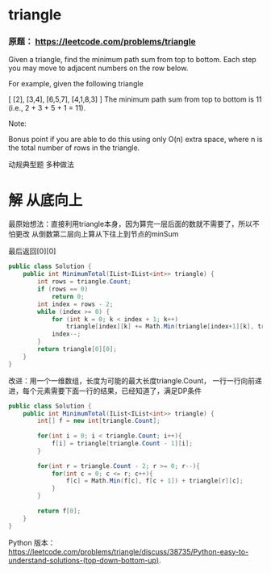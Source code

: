 # triangle

### 原题： https://leetcode.com/problems/triangle

Given a triangle, find the minimum path sum from top to bottom. Each step you may move to adjacent numbers on the row below.

For example, given the following triangle

[
     [2],
    [3,4],
   [6,5,7],
  [4,1,8,3]
]
The minimum path sum from top to bottom is 11 (i.e., 2 + 3 + 5 + 1 = 11).

Note:

Bonus point if you are able to do this using only O(n) extra space, where n is the total number of rows in the triangle.

动规典型题
多种做法

# 解 从底向上

最原始想法：直接利用triangle本身，因为算完一层后面的数就不需要了，所以不怕更改
从倒数第二层向上算从下往上到节点的minSum

最后返回[0][0]

```c#
public class Solution {
    public int MinimumTotal(IList<IList<int>> triangle) {
        int rows = triangle.Count;
        if (rows == 0)
            return 0;
        int index = rows - 2;
        while (index >= 0) {
            for (int k = 0; k < index + 1; k++)
                triangle[index][k] += Math.Min(triangle[index+1][k], triangle[index+1][k+1]);
            index--;
        }
        return triangle[0][0];
    }
}
```
改进：用一个一维数组，长度为可能的最大长度triangle.Count， 一行一行向前递进，每个元素需要下面一行的结果，已经知道了，满足DP条件
```c#
public class Solution {
    public int MinimumTotal(IList<IList<int>> triangle) {
        int[] f = new int[triangle.Count];
        
        for(int i = 0; i < triangle.Count; i++){
            f[i] = triangle[triangle.Count - 1][i];
        }
        
        for(int r = triangle.Count - 2; r >= 0; r--){
            for(int c = 0; c <= r; c++){
                f[c] = Math.Min(f[c], f[c + 1]) + triangle[r][c];
            }
        }
        
        return f[0];
    }
}
```

Python 版本： 
https://leetcode.com/problems/triangle/discuss/38735/Python-easy-to-understand-solutions-(top-down-bottom-up).


